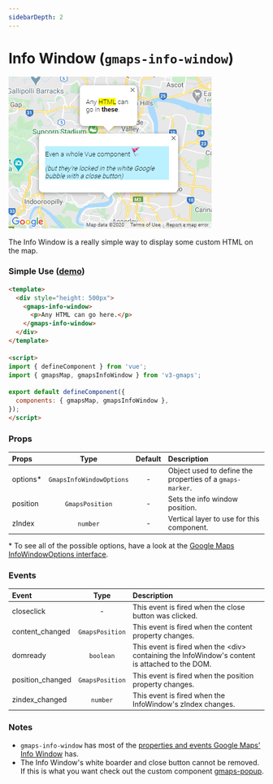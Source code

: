```yaml
---
sidebarDepth: 2
---
```


# Info Window (`gmaps-info-window`)

<div class="v3-gmaps-screenshot">
  <img src="../img/info-window.png">
  <p>The Info Window is a really simple way to display some custom HTML on the map.</p>
</div>

### Simple Use ([demo](https://vue-bujcvu.stackblitz.io/info-window))

```html
<template>
  <div style="height: 500px">
    <gmaps-info-window>
      <p>Any HTML can go here.</p>
    </gmaps-info-window>
  </div>
</template>

<script>
import { defineComponent } from 'vue';
import { gmapsMap, gmapsInfoWindow } from 'v3-gmaps';

export default defineComponent({
  components: { gmapsMap, gmapsInfoWindow },
});
</script>
```

### Props

| Props     |           Type           | Default | Description                                               |
| :-------- | :----------------------: | :-----: | :-------------------------------------------------------- |
| options\* | `GmapsInfoWindowOptions` |    -    | Object used to define the properties of a `gmaps-marker`. |
| position  |     `GmapsPosition`      |    -    | Sets the info window position.                            |
| zIndex    |         `number`         |    -    | Vertical layer to use for this component.                 |

\* To see all of the possible options, have a look at the [Google Maps InfoWindowOptions interface](https://developers.google.com/maps/documentation/javascript/reference/info-window#InfoWindowOptions).

### Events

| Event            |      Type       | Description                                                                                       |
| :--------------- | :-------------: | :------------------------------------------------------------------------------------------------ |
| closeclick       |        -        | This event is fired when the close button was clicked.                                            |
| content_changed  | `GmapsPosition` | This event is fired when the content property changes.                                            |
| domready         |    `boolean`    | This event is fired when the &lt;div> containing the InfoWindow's content is attached to the DOM. |
| position_changed | `GmapsPosition` | This event is fired when the position property changes.                                           |
| zindex_changed   |    `number`     | This event is fired when the InfoWindow's zIndex changes.                                         |

### Notes

- `gmaps-info-window` has most of the [properties and events Google Maps' Info Window](https://developers.google.com/maps/documentation/javascript/reference/info-window) has.
- The Info Window's white boarder and close button cannot be removed. If this is what you want check out the custom component <a href="./popup">gmaps-popup</a>.
